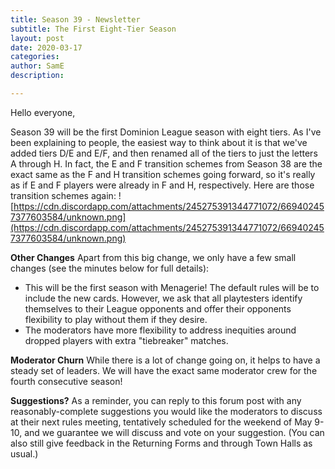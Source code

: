 ```yaml
---
title: Season 39 - Newsletter
subtitle: The First Eight-Tier Season
layout: post
date: 2020-03-17
categories: 
author: SamE
description:

---
```

Hello everyone,

Season 39 will be the first Dominion League season with eight tiers. As I've been explaining to people, the easiest way to think about it is that we've added tiers D/E and E/F, and then renamed all of the tiers to just the letters A through H. In fact, the E and F transition schemes from Season 38 are the exact same as the F and H transition schemes going forward, so it's really as if E and F players were already in F and H, respectively. Here are those transition schemes again:
![https://cdn.discordapp.com/attachments/245275391344771072/669402457377603584/unknown.png](https://cdn.discordapp.com/attachments/245275391344771072/669402457377603584/unknown.png)

**Other Changes**
Apart from this big change, we only have a few small changes (see the minutes below for full details):

- This will be the first season with Menagerie! The default rules will be to include the new cards. However, we ask that all playtesters identify themselves to their League opponents and offer their opponents flexibility to play without them if they desire.
- The moderators have more flexibility to address inequities around dropped players with extra "tiebreaker" matches.


**Moderator Churn**
While there is a lot of change going on, it helps to have a steady set of leaders. We will have the exact same moderator crew for the fourth consecutive season!

**Suggestions?**
As a reminder, you can reply to this forum post with any reasonably-complete suggestions you would like the moderators to discuss at their next rules meeting, tentatively scheduled for the weekend of May 9-10, and we guarantee we will discuss and vote on your suggestion. (You can also still give feedback in the Returning Forms and through Town Halls as usual.)

